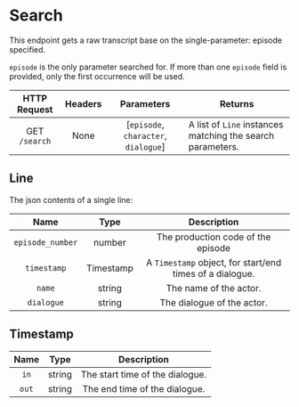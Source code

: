 # Search
This endpoint gets a raw transcript base on the single-parameter: episode specified.

`episode` is the only parameter searched for. If more than one `episode` field is provided, only the first occurrence will be used.


|  HTTP Request | Headers |              Parameters              | Returns                                                    |
|:-------------:|:-------:|:------------------------------------:|------------------------------------------------------------|
| GET `/search` |   None  | [`episode`, `character`, `dialogue`] | A list of `Line` instances matching the search parameters. |


## Line

The json contents of a single line:

|       Name       |    Type   |                       Description                      |
|:----------------:|:---------:|:------------------------------------------------------:|
| `episode_number` |   number  | The production code of the episode                     |
|    `timestamp`   | Timestamp | A `Timestamp` object, for start/end times of a dialogue. |
|      `name`      |   string  | The name of the actor.                                 |
|    `dialogue`    |   string  | The dialogue of the actor.                             |

## Timestamp

|  Name |  Type  |           Description           |
|:-----:|:------:|:-------------------------------:|
|  `in` | string | The start time of the dialogue. |
| `out` | string | The end time of the dialogue.   |
